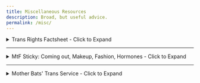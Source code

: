 ```yaml
---
title: Miscellaneous Resources
description: Broad, but useful advice.
permalink: /misc/
---
```


<details>
  <summary>Trans Rights Factsheet - Click to Expand</summary>
  <br>
  
This source contains many papers, studies, surveys, and trans issues.

If you feel that the person you are debating about trans issues will listen to reason, then this is what you need.

[Google Docs Version](https://docs.google.com/document/d/1Le70f0hs5ZDSGlP13YQaa5k_YjD27VaxOHB9g1J0X6g/edit)

[Github Pages Version](https://nb419.github.io/source-library/) (This source has much more than just trans issues.)

[Github Repository](https://github.com/NB419/source-library)

   
</details>

---

<details>
  <summary>MtF Sticky: Coming out, Makeup, Fashion, Hormones - Click to Expand</summary>
  <br>
  
This is the sticky post for the generic MtF thread on /lgbt/. 

The original link can be found here: [https://pastebin.com/LyMhFmT4](https://pastebin.com/LyMhFmT4)

[What gender dysphoria is](http://archive.li/PG34m)

[How to come out](https://www.dropbox.com/s/mg3ciizwn5btbx2/10stepguideforALLgenderIdentitiesMFN-BtoCOMEOUTtoyourParents.pdf?dl=0)

[Basic DIY hormones](https://1drv.ms/f/s!AudRJceTA5C9gQnyM7wxZcBGWRzW)

[Makeup tutorials](http://masterposter.tumblr.com/post/116605714860)

[Fashion tutorials](https://www.youtube.com/playlist?list=PLKRRdfgve6FVGKvESatjjE7BS5oF6SuF1)

[Male vs Female measurement data](https://www.bwc.ohio.gov/downloads/blankpdf/ErgoAnthropometricData.pdf)

[Correct hormone levels](http://www.hemingways.org/GIDinfo/hrt_ref.htm)

[Checking your levels](http://www.privatemdlabs.com/lp/Female_Hormone_Testing.php)

[Transition timelines](http://imgur.com/a/qWpxv)

Voice Training:

[https://www.reddit.com/r/asktransgender/comments/1ske7b/mtf_voice_training_regimen/](https://www.reddit.com/r/asktransgender/comments/1ske7b/mtf_voice_training_regimen/)

[http://www.genderlife.com/wp-content/uploads/2010/04/voicebook020.pdf](http://www.genderlife.com/wp-content/uploads/2010/04/voicebook020.pdf)

Voice Help:

[http://webjedi.net/projects/lgbtq/speech-therapy/](http://webjedi.net/projects/lgbtq/speech-therapy/)

[http://lena.kiev.ua/voice/](http://lena.kiev.ua/voice/)

[Changing your birth certificate](https://transgenderlawcenter.org/archives/13454)
</details>

---

<details>
  <summary>Mother Bats' Trans Service - Click to Expand</summary>
   <br> 
   
   This is the 2nd part of a quick self-help guide by a tripcode user named Mother Bat.
   
   The full copy can be found here: [https://pastebin.com/sM9WB4A7](https://pastebin.com/sM9WB4A7)
   
   
```diff

-
+Process
So, you've decided to transition! 
The process differs based on your location. 
Maybe you need letters from therapists to get hormones from a doctor. 
Maybe you live near an informed consent clinic and can just ask them. 
To remove facial hair, you have laser hair removal for 
large areas of dark hair or electrolysis for burning out facial hair. 
Go to the gym, get some new clothes, and do what you like. 
Get letters and fill out a packet to go to court and change your name. 
Get letters to see a surgeon, hopefully with insurance. 
United States Medi-Cal does cover Transsexual procedures, 
including hair removal, but it can be difficult getting letters 
that are specific enough to force them to fulfill their end. 
Most surgeons don't accept Medi-cal because they don't pay enough, 
but it is possible to find a surgeon who does, 
or just get your own insurance.

-
+Skin
Cleanser. Toner. Moisturizer. 
Get a cleanser to clean your face. Get a toner to treat your pores. 
Get a Moisturizer to moisturize your skin.

Or just keep your face clean. Be gentle. Splash water on your face. 
Wipe with a clean towel often.

-
+Makeup
Primer. It provides a flat foundation for makeup. 
Imagine painting on a rug. It works better on tile.

Foundation. 
Pick a color that matches your skin. 
It can be liquid or powder, your choice. Then you add your shadow bronzers, 
lighter blushes, etc. Imagine if I painted over a flat surface. 
It would look flat. Then I add shadows and highlights. Now it looks 3d. 
That's what you're doing.

Lips. 
You have lip liner for a more durable edge. 
You have lipstick, lip gloss, whatever you like.

Eyes. 
Eyeliner, eye shadow, mascera, etc. 
Find a tutorial. Practice that blending.

Generally, you choose to emphasize your lips or your eyes. 
Doing both looks gaudy. So if you choose colorful eyeshadow, 
you should choose a subtle lip color that matches your lips. 
If you choose bright red lips, you should go easy on the eyes.

-
+Hair
You can try all the nutrients and oils. If you are healthy, 
your hair will be healthy. Stop smoking! 
Your hair will grow as best it can. Genetics may be involved.

Don't damage your hair. Don't crush it, 
twist it, or get it tangled and bent. 
Every once in a while, get a trim on the ends to remove split ends.
Try not to heat or chemical your hair too often. 
You don't have to wash your hair often. 
You can just use conditioner. However, if you do use shampoo, 
you must use conditioner afterwards.

-
+Eyebrows
Relax. Get a magnifying mirror and needle point tweezers. 
Pluck one hair at a time. Find the main core of your eyebrow, 
the shape you want. Then you remove the forest of stray hairs 
outside of that area. Generally, you pluck from the bottom 
and don't touch the top. You want to keep that arch.

-
+Sideburns
Shave your sideburns back to your ear!

-
+Voice
Practice. There is no magic tip. It will take months. 
You can only do your best and your vocal chords may be too far stretched. 
However, I sang Bass 2 in choir and now have a mostly passing female voice.
Sing. Read. Watch movies. Go for walks. 
You may not know what you're doing, but keep feeling around, 
and when you feel something that is a step in the direction you want, 
keep going in that direction.

-
-EDITORS NOTE
If you want to hear her voice, she recently had a conversation with another 
tripcode user which was posted online. 
https://soundcloud.com/the-simposium/masquerade-with-mother-bat
The intro is long, skip ahead one minute.
-EDITORS NOTE

Open your mouth wide. Sing. Try not to constrict your throat. Swallow. 
Do you feel your adam's apple moving up? 
You are trying to keep that up there.

Keep practicing. It will sound horrible. 
It's supposed to. Your voice will get lower and higher as your practice.

-
+Mannerisms
Create a character you want to emulate. Small dainty woman? Confident woman?
Do things to help you get into character. 
Watch movies. Listen to music. Recite lines from movies.

Keep your feet close together when walking or sitting. 
Keep your hands together when sitting. You are small; 
you do not take up much space. You wait patiently and move smoothly, 
not in sudden jerking fashion. Keep your hands open, 
as if energy would flow down your arms like water.
```
</details>
